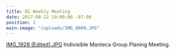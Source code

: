 ```yaml
---
title: BI-Weekly Meeting
date: 2017-08-22 19:00:00 -07:00
position: 1
main-image: "/uploads/IMG_0909.JPG"
---
```


[IMG_1928 (Edited).JPG](/uploads/IMG_1928%20(Edited).JPG)  Indivisible Manteca Group Planing Meeting.